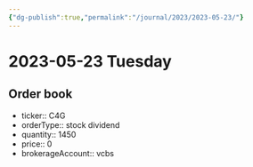 ```yaml
---
{"dg-publish":true,"permalink":"/journal/2023/2023-05-23/"}
---
```


# 2023-05-23 Tuesday

## Order book

- ticker:: C4G
- orderType:: stock dividend
- quantity:: 1450
- price:: 0
- brokerageAccount:: vcbs
